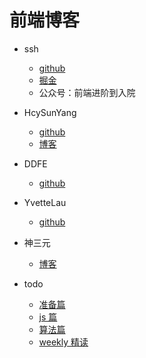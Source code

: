 # 前端博客

- ssh
  - [github]( https://github.com/sl1673495/notes/issues)
  - [掘金](https://juejin.cn/user/2330620350708823/posts)
  - 公众号：前端进阶到入院

- HcySunYang
  - [github](https://github.com/HcySunYang)
  - [博客](http://hcysun.me/)

- DDFE
  - [github](https://github.com/DDFE/DDFE-blog/issues)

- YvetteLau
  - [github](https://github.com/YvetteLau/Blog)

- 神三元
  - [博客](https://sanyuan0704.top/my_blog/)

- todo
  - [准备篇](https://juejin.cn/post/6844904103504527374)
  - [js 篇](https://github.com/mqyqingfeng/Blog)
  - [算法篇](https://coding.imooc.com/class/82.html)
  - [weekly 精读](https://github.com/ascoders/weekly/tree/v2)